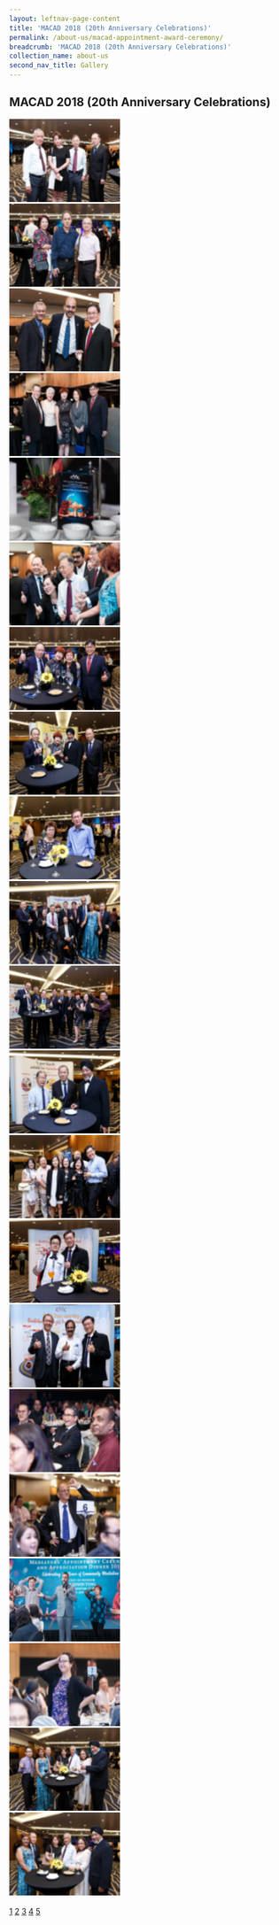 ```yaml
---
layout: leftnav-page-content
title: 'MACAD 2018 (20th Anniversary Celebrations)'
permalink: /about-us/macad-appointment-award-ceremony/
breadcrumb: 'MACAD 2018 (20th Anniversary Celebrations)'
collection_name: about-us
second_nav_title: Gallery
---
```


<style>
  .row .col img {
  width: 200px;
  height: 150px;
}
</style>

MACAD 2018 (20th Anniversary Celebrations)
---

<div class="row">
  <div class="col is-4"><img src="/images/cq5dam.thumbnail.140.100(75).png"></div>
  <div class="col is-4"><img src="/images/cq5dam.thumbnail.140.100(0).png"></div>
  <div class="col is-4"><img src="/images/cq5dam.thumbnail.140.100(1).png"></div>
</div>
<div class="row">
  <div class="col is-4"><img src="/images/cq5dam.thumbnail.140.1002).png"></div>
  <div class="col is-4"><img src="/images/cq5dam.thumbnail.140.100(3).png"></div>
  <div class="col is-4"><img src="/images/cq5dam.thumbnail.140.100(4).png"></div>
</div>
<div class="row">
  <div class="col is-4"><img src="/images/cq5dam.thumbnail.140.100(5).png"></div>
  <div class="col is-4"><img src="/images/cq5dam.thumbnail.140.100(6).png"></div>
  <div class="col is-4"><img src="/images/cq5dam.thumbnail.140.100(7).png"></div>
</div>
<div class="row">
  <div class="col is-4"><img src="/images/cq5dam.thumbnail.140.100(8).png"></div>
  <div class="col is-4"><img src="/images/cq5dam.thumbnail.140.100(9).png"></div>
  <div class="col is-4"><img src="/images/cq5dam.thumbnail.140.100(10).png"></div>
</div>
<div class="row">
  <div class="col is-4"><img src="/images/cq5dam.thumbnail.140.100(11).png"></div>
  <div class="col is-4"><img src="/images/cq5dam.thumbnail.140.100(12).png"></div>
  <div class="col is-4"><img src="/images/cq5dam.thumbnail.140.100(13).png"></div>
</div>
<div class="row">
  <div class="col is-4"><img src="/images/cq5dam.thumbnail.140.100(14).png"></div>
  <div class="col is-4"><img src="/images/cq5dam.thumbnail.140.100(15).png"></div>
  <div class="col is-4"><img src="/images/cq5dam.thumbnail.140.100(16).png"></div>
</div>
<div class="row">
  <div class="col is-4"><img src="/images/cq5dam.thumbnail.140.100(17).png"></div>
  <div class="col is-4"><img src="/images/cq5dam.thumbnail.140.100(18).png"></div>
  <div class="col is-4"><img src="/images/cq5dam.thumbnail.140.100(19).png"></div>
</div><br>

  <div class="pagination">
    <a href="/press-room/macad-appointment-award-ceremony/">1</a>
    <a href="/press-room/macad-appointment-award-ceremony-page-two/">2</a>
    <a href="/press-room/macad-appointment-award-ceremony-page-three/">3</a>
    <a href="/press-room/macad-appointment-award-ceremony-page-four/">4</a>
    <a href="/press-room/macad-appointment-award-ceremony-page-five/">5</a>
  </div>
